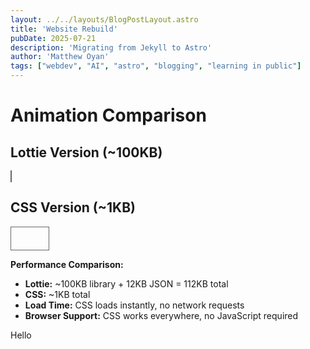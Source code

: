 ```yaml
---
layout: ../../layouts/BlogPostLayout.astro
title: 'Website Rebuild'
pubDate: 2025-07-21
description: 'Migrating from Jekyll to Astro'
author: 'Matthew Oyan'
tags: ["webdev", "AI", "astro", "blogging", "learning in public"]
---
```


# Animation Comparison

## Lottie Version (~100KB)
<script type="module">
	import { DotLottie } from "https://esm.sh/@lottiefiles/dotlottie-web";
</script>

<canvas id="dotLottie-canvas" style="width: 60px; height: 36px; border: 1px solid #666;"></canvas>

<script type="module">
	import { DotLottie } from "https://esm.sh/@lottiefiles/dotlottie-web";

	const canvas = document.querySelector("#dotLottie-canvas");
	const src = "../../../MatthewOyan_MonogramAnimated.json";

	const dotLottie = new DotLottie({
	  canvas,
	  src,
	  loop: true,
	  autoplay: true
	});
</script>

## CSS Version (~1KB)

<style>
.css-monogram {
  width: 60px;
  height: 36px;
  position: relative;
  border: 1px solid #666;
  background: transparent;
}

.css-monogram-element {
  position: absolute;
  background-color: var(--text-primary, #333);
  transform: scale(0);
  animation: monogram-scale 2.68s infinite;
}

/* Theme support */
:global(.dark) .css-monogram-element {
  background-color: var(--text-primary, #fff);
}

/* Individual elements with positioning and timing */
.element-1 { /* top_left */
  width: 36px; height: 6px;
  left: 0px; top: 0px;
  animation-delay: 0s;
}

.element-2 { /* left */
  width: 6px; height: 30px;
  left: 0px; top: 6px;
  animation-delay: 0.47s;
}

.element-3 { /* bottom */
  width: 54px; height: 6px;
  left: 6px; top: 30px;
  animation-delay: 0.55s;
}

.element-4 { /* right */
  width: 6px; height: 30px;
  left: 54px; top: 6px;
  animation-delay: 0.67s;
}

.element-5 { /* top_right */
  width: 18px; height: 6px;
  left: 36px; top: 0px;
  animation-delay: 0.8s;
}

.element-6 { /* center_right */
  width: 6px; height: 18px;
  left: 15px; top: 18px;
  animation-delay: 0.57s;
}

.element-7 { /* center_left */
  width: 6px; height: 18px;
  left: 27px; top: 18px;
  animation-delay: 0.6s;
}

.element-8 { /* center */
  width: 12px; height: 12px;
  left: 42px; top: 12px;
  animation-delay: 0.65s;
}

@keyframes monogram-scale {
  0% { transform: scale(0); }
  18% { transform: scale(1); }
  82% { transform: scale(1); }
  100% { transform: scale(0); }
}
</style>

<div class="css-monogram">
  <div class="css-monogram-element element-1"></div>
  <div class="css-monogram-element element-2"></div>
  <div class="css-monogram-element element-3"></div>
  <div class="css-monogram-element element-4"></div>
  <div class="css-monogram-element element-5"></div>
  <div class="css-monogram-element element-6"></div>
  <div class="css-monogram-element element-7"></div>
  <div class="css-monogram-element element-8"></div>
</div>

**Performance Comparison:**
- **Lottie:** ~100KB library + 12KB JSON = 112KB total
- **CSS:** ~1KB total
- **Load Time:** CSS loads instantly, no network requests
- **Browser Support:** CSS works everywhere, no JavaScript required

Hello
